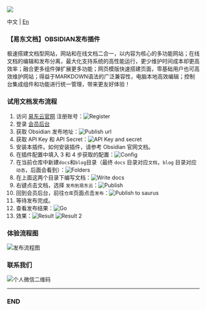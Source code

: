 ![](https://pic.ydc.asia/bn/buildBanner_C.png)

中文 | [En](https://github.com/ydcteam/obsidian-doc-yun/blob/main/README-en.md)

### 【易东文档】OBSIDIAN发布插件
极速搭建文档型网站，网站和在线文档二合一，以内容为核心的多功能网站；在线文档的编辑和发布分离，最大化支持系统的高性能运行，更少维护时间成本却更高效率；融合更多组件弹扩展更多功能；网页模版快速搭建页面，零基础用户也可高效维护网站；得益于MARKDOWN语法的广泛兼容性，电脑本地高效编辑；控制台集成组件和功能进行统一管理，带来更友好体验！

### 试用文档发布流程

1. 访问 [易东云官网](https://yun.yidong.site/index.html#/user/login) 注册账号：![Register](https://pic.ydc.asia/doc/readme_image.png)
2. 登录 [会员后台](https://yun.yidong.site/index.html#/user/login)
3. 获取 Obsidian 发布地址：![Publish url](https://pic.ydc.asia/doc/readme_image-1.png)
4. 获取 API Key 和 API Secret：![API Key and secret](https://pic.ydc.asia/doc/readme_image-2.png)
5. 安装本插件。如何安装插件，请参考 Obsidian 官网文档。
6. 在插件配置中填入 3 和 4 步获取的配置：![Config](https://pic.ydc.asia/doc/readme_image-3.png)
7. 在当前仓库中新建`docs`和`blog`目录（最终 `docs` 目录对应`文档`，`blog` 目录对应`动态`，后面会看到）：![Folders](https://pic.ydc.asia/doc/readme_image-4.png)
8. 在上面这两个目录下编写文档：![Write docs](https://pic.ydc.asia/doc/readme_image-5.png)
9. 右键点击文档，选择 `发布到易东云`：![Publish](https://pic.ydc.asia/doc/readme_image-6.png)
10. 回到会员后台，前往`仓库`页面点击`发布`：![Publish to saurus](https://pic.ydc.asia/doc/readme_image-7.png)
11. 等待发布完成。
12. 查看发布结果：![Go](https://pic.ydc.asia/doc/readme_image-8.png)
13. 效果：![Result](https://pic.ydc.asia/doc/readme_image-9.png) ![Result 2](https://pic.ydc.asia/doc/readme_image-10.png)

### 体验流程图

![发布流程图](https://pic.ydc.asia/doc/doclaunch.png)

### 联系我们

![个人微信二维码](https://src.ydc.asia/webpic/qr_wx_don.png)

---

### END
